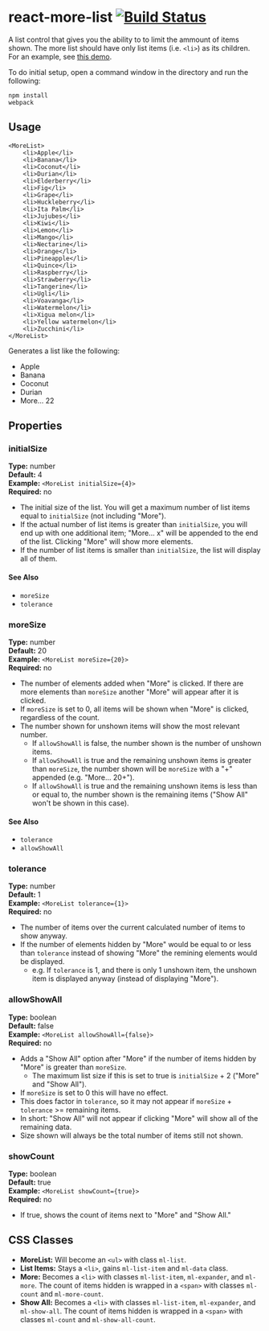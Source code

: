 # react-more-list [![Build Status](https://travis-ci.org/BI/react-more-list.png)](https://travis-ci.org/BI/react-more-list)


A list control that gives you the ability to to limit the ammount of items shown. The more list should have only list items (i.e. `<li>`) as its children. For an example, see [this demo](http://yeahbuthats.github.io/react-more-list/).

To do initial setup, open a command window in the directory and run the following:

    npm install
    webpack

Usage
-----

    <MoreList>
        <li>Apple</li>
        <li>Banana</li>
        <li>Coconut</li>
        <li>Durian</li>
        <li>Elderberry</li>
        <li>Fig</li>
        <li>Grape</li>
        <li>Huckleberry</li>
        <li>Ita Palm</li>
        <li>Jujubes</li>
        <li>Kiwi</li>
        <li>Lemon</li>
        <li>Mango</li>
        <li>Nectarine</li>
        <li>Orange</li>
        <li>Pineapple</li>
        <li>Quince</li>
        <li>Raspberry</li>
        <li>Strawberry</li>
        <li>Tangerine</li>
        <li>Ugli</li>
        <li>Voavanga</li>
        <li>Watermelon</li>
        <li>Xigua melon</li>
        <li>Yellow watermelon</li>
        <li>Zucchini</li>
    </MoreList>

Generates a list like the following:

* Apple
* Banana
* Coconut
* Durian
* More... 22

Properties
----------

### initialSize ###

**Type:** number  
**Default:** 4  
**Example:** `<MoreList initialSize={4}>`  
**Required:** no

* The initial size of the list. You will get a maximum number of list items equal to `initialSize` (not including "More").
* If the actual number of list items is greater than `initialSize`, you will end up with one additional item; "More... x" will be appended to the end of the list. Clicking "More" will show more elements.
* If the number of list items is smaller than `initialSize`, the list will display all of them.

#### See Also ####

* `moreSize`
* `tolerance`

### moreSize ###

**Type:** number  
**Default:** 20  
**Example:** `<MoreList moreSize={20}>`  
**Required:** no

* The number of elements added when "More" is clicked. If there are more elements than `moreSize` another "More" will appear after it is clicked.
* If `moreSize` is set to 0, all items will be shown when "More" is clicked, regardless of the count.
* The number shown for unshown items will show the most relevant number.
    * If `allowShowAll` is false, the number shown is the number of unshown items.
    * If `allowShowAll` is true and the remaining unshown items is greater than `moreSize`, the number shown  will be `moreSize` with a "+" appended (e.g. "More... 20+").
    * If `allowShowAll` is true and the remaining unshown items is less than or equal to, the number shown is the remaining items ("Show All" won't be shown in this case).

#### See Also ####

* `tolerance`
* `allowShowAll`

### tolerance ###

**Type:** number  
**Default:** 1  
**Example:** `<MoreList tolerance={1}>`  
**Required:** no

* The number of items over the current calculated number of items to show anyway.
* If the number of elements hidden by "More" would be equal to or less than `tolerance` instead of showing "More" the remining elements would be displayed.
    * e.g. If `tolerance` is 1, and there is only 1 unshown item, the unshown item is displayed anyway (instead of displaying "More").

### allowShowAll ###

**Type:** boolean  
**Default:** false  
**Example:** `<MoreList allowShowAll={false}>`  
**Required:** no

* Adds a "Show All" option after "More" if the number of items hidden by "More" is greater than `moreSize`.
    * The maximum list size if this is set to true is `initialSize` + 2 ("More" and "Show All").
* If `moreSize` is set to 0 this will have no effect.
* This does factor in `tolerance`, so it may not appear if `moreSize` + `tolerance` >= remaining items.
* In short: "Show All" will not appear if clicking "More" will show all of the remaining data.
* Size shown will always be the total number of items still not shown.

### showCount ###

**Type:** boolean  
**Default:** true  
**Example:** `<MoreList showCount={true}>`  
**Required:** no

* If true, shows the count of items next to "More" and "Show All."

CSS Classes
-----------

* **MoreList:** Will become an `<ul>` with class `ml-list`.
* **List Items:** Stays a `<li>`, gains `ml-list-item` and `ml-data` class.
* **More:** Becomes a `<li>` with classes `ml-list-item`, `ml-expander`, and `ml-more`. The count of items hidden is wrapped in a `<span>` with classes `ml-count` and `ml-more-count`.
* **Show All:** Becomes a `<li>` with classes `ml-list-item`, `ml-expander`, and `ml-show-all`. The count of items hidden is wrapped in a `<span>` with classes `ml-count` and `ml-show-all-count`.
